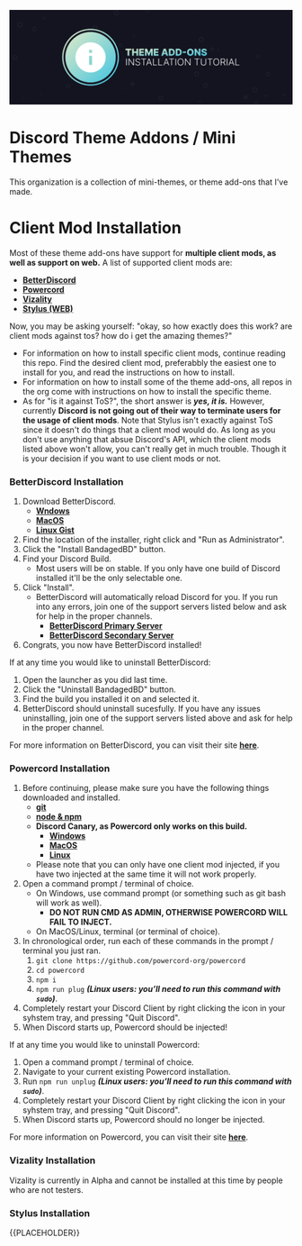 ![Banner](./assets/banner.png)

# Discord Theme Addons / Mini Themes
This organization is a collection of mini-themes, or theme add-ons that I've made. 

# Client Mod Installation
Most of these theme add-ons have support for **multiple client mods, as well as support on web.** A list of supported client mods are:
- **[BetterDiscord](https://betterdiscord.net)** 
- **[Powercord](https://powercord.dev)**
- **[Vizality](https://vizality.com/)**
- **[Stylus (WEB)](https://github.com/openstyles/stylus)**

Now, you may be asking yourself: "okay, so how exactly does this work? are client mods against tos? how do i get the amazing themes?" 
- For information on how to install specific client mods, continue reading this repo. Find the desired client mod, preferabbly the easiest one to install for you, and read the instructions on how to install.
- For information on how to install some of the theme add-ons, all repos in the org come with instructions on how to install the specific theme. 
- As for "is it against ToS?", the short answer is ***yes, it is.*** However, currently **Discord is not going out of their way to terminate users for the usage of client mods**. Note that Stylus isn't exactly against ToS since it doesn't do things that a client mod would do. As long as you don't use anything that absue Discord's API, which the client mods listed above won't allow, you can't really get in much trouble. Though it is your decision if you want to use client mods or not.

### BetterDiscord Installation
1. Download BetterDiscord.
    - **[Wndows](https://github.com/rauenzi/BBDInstaller/releases/download/v1.0.5/BandagedBD.exe)**
    - **[MacOS](https://github.com/rauenzi/BBDInstaller/releases/download/v1.0.5/BandagedBD_Mac.zip)**
    - **[Linux Gist](https://gist.github.com/ObserverOfTime/d7e60eb9aa7fe837545c8cb77cf31172)**
2. Find the location of the installer, right click and "Run as Administrator".
3. Click the "Install BandagedBD" button.
4. Find your Discord Build.
    - Most users will be on stable. If you only have one build of Discord installed it'll be the only selectable one.
5. Click "Install".
    - BetterDiscord will automatically reload Discord for you. If you run into any errors, join one of the support servers listed below and ask for help in the proper channels.
      - **[BetterDiscord Primary Server](https://discord.gg/0Tmfo5ZbORCRqbAd)**
      - **[BetterDiscord Secondary Server](https://discord.gg/2HScm8j)**
6. Congrats, you now have BetterDiscord installed!

If at any time you would like to uninstall BetterDiscord:
1. Open the launcher as you did last time.
2. Click the "Uninstall BandagedBD" button.
3. Find the build you installed it on and selected it.
4. BetterDiscord should uninstall sucesfully. If you have any issues uninstalling, join one of the support servers listed above and ask for help in the proper channel.

For more information on BetterDiscord, you can visit their site **[here](https://betterdiscord.net/)**.

### Powercord Installation
1. Before continuing, please make sure you have the following things downloaded and installed.
    - **[git](https://git-scm.com/downloads)**
    - **[node & npm](https://nodejs.org/en/)**
    - **Discord Canary, as Powercord only works on this build.**
        - **[Windows](https://discord.com/api/download/canary?platform=win)**
        - **[MacOS](https://discord.com/api/download/canary?platform=osx)**
        - **[Linux](https://discord.com/api/download/canary?platform=linux)**
    - Please note that you can only have one client mod injected, if you have two injected at the same time it will not work properly.
2. Open a command prompt / terminal of choice.
    - On Windows, use command prompt (or something such as git bash will work as well).
        - **DO NOT RUN CMD AS ADMIN, OTHERWISE POWERCORD WILL FAIL TO INJECT.**
    - On MacOS/Linux, terminal (or terminal of choice).
3. In chronological order, run each of these commands in the prompt / terminal you just ran.
    1. `git clone https://github.com/powercord-org/powercord`
    2. `cd powercord`
    3. `npm i`
    4. `npm run plug` ***(Linux users: you’ll need to run this command with `sudo`)***.
4. Completely restart your Discord Client by right clicking the icon in your syhstem tray, and pressing "Quit Discord".
5. When Discord starts up, Powercord should be injected!

If at any time you would like to uninstall Powercord:
1. Open a command prompt / terminal of choice.
2. Navigate to your current existing Powercord installation.
3. Run `npm run unplug` ***(Linux users: you’ll need to run this command with `sudo`)***.
4. Completely restart your Discord Client by right clicking the icon in your syhstem tray, and pressing "Quit Discord".
5. When Discord starts up, Powercord should no longer be injected.

For more information on Powercord, you can visit their site **[here](https://powercord.dev/)**.

### Vizality Installation
Vizality is currently in Alpha and cannot be installed at this time by people who are not testers.

### Stylus Installation
{{PLACEHOLDER}}
